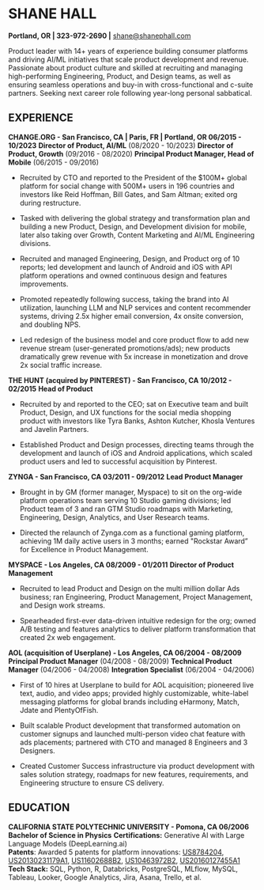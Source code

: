 # SHANE HALL

**Portland, OR | 323-972-2690 |** shane@shanephall.com

Product leader with 14+ years of experience building consumer platforms and driving AI/ML initiatives that scale product development and revenue. Passionate about product culture and skilled at recruiting and managing high-performing Engineering, Product, and Design teams, as well as ensuring seamless operations and buy-in with cross-functional and c-suite partners. Seeking next career role following year-long personal sabbatical. 
## EXPERIENCE

**CHANGE.ORG \- San Francisco, CA |  Paris, FR | Portland, OR 				06/2015 \- 10/2023**
**Director of Product, AI/ML** (08/2020 \- 10/2023)
**Director of Product, Growth** (09/2016 \- 08/2020)
**Principal Product Manager, Head of Mobile** (06/2015 \- 09/2016)

* Recruited by CTO and reported to the President of the $100M+ global platform for social change with 500M+ users in 196 countries and investors like Reid Hoffman, Bill Gates, and Sam Altman; exited org during restructure. 

* Tasked with delivering the global strategy and transformation plan and building a new Product, Design, and Development division for mobile, later also taking over Growth, Content Marketing and AI/ML Engineering divisions. 

* Recruited and managed Engineering, Design, and Product org of 10 reports; led development and launch of Android and iOS with API platform operations and owned continuous design and features improvements. 

* Promoted repeatedly following success, taking the brand into AI utilization, launching LLM and NLP services and content recommender systems, driving 2.5x higher email conversion, 4x onsite conversion, and doubling NPS.

* Led redesign of the business model and core product flow to add new revenue stream (user-generated promotions/ads); new products dramatically grew revenue with 5x increase in monetization and drove 2x social traffic increase. 

**THE HUNT (acquired by PINTEREST) \- San Francisco, CA 					10/2012 \- 02/2015**
**Head of Product**

* Recruited by and reported to the CEO; sat on Executive team and built Product, Design, and UX functions for the social media shopping product with investors like Tyra Banks, Ashton Kutcher, Khosla Ventures and Javelin Partners.

* Established Product and Design processes, directing teams through the development and launch of iOS and Android applications, which scaled product users and led to successful acquisition by Pinterest. 

**ZYNGA \- San Francisco, CA 				                                   				        03/2011 \- 09/2012**
**Lead Product Manager**

* Brought in by GM (former manager, Myspace) to sit on the org-wide platform operations team serving 10 Studio gaming divisions; led Product team of 3 and ran GTM Studio roadmaps with Marketing, Engineering, Design, Analytics, and User Research teams.

* Directed the relaunch of Zynga.com as a functional gaming platform, achieving 1M daily active users in 3 months; earned "Rockstar Award” for Excellence in Product Management.

**MYSPACE \- Los Angeles, CA 								                                          08/2009 \- 01/2011**
**Director of Product Management**

* Recruited to lead Product and Design on the multi million dollar Ads business; ran Engineering, Product Management, Project Management, and Design work streams. 

* Spearheaded first-ever data-driven intuitive redesign for the org; owned A/B testing and features analytics to deliver platform transformation that created 2x web engagement.

**AOL (acquisition of Userplane) \- Los Angeles, CA 			 			        06/2004 \- 08/2009**
**Principal Product Manager** (04/2008 \- 08/2009)
**Technical Product Manager** (04/2006 \- 04/2008)
**Integration Specialist** (06/2004 \- 04/2006)

* First of 10 hires at Userplane to build for AOL acquisition; pioneered live text, audio, and video apps; provided highly customizable, white-label messaging platforms for global brands including eHarmony, Match, Jdate and PlentyOfFish.

* Built scalable Product development that transformed automation on customer signups and launched multi-person video chat feature with ads placements; partnered with CTO and managed 8 Engineers and 3 Designers. 

* Created Customer Success infrastructure via product development with sales solution strategy, roadmaps for new features, requirements, and Engineering structure to ensure CS delivery. 
## EDUCATION 

**CALIFORNIA STATE POLYTECHNIC UNIVERSITY \- Pomona, CA				06/2006**
**Bachelor of Science in Physics** 
**Certifications:** Generative AI with Large Language Models (DeepLearning.ai)  
**Patents**: Awarded 5 patents for platform innovations: [US8784204](https://patents.google.com/patent/US8784204B2/en?oq=US8784204), [US20130231179A1](https://patents.google.com/patent/US20130231179A1/en?oq=US20130231179A1), [US11602688B2](https://patents.google.com/patent/US11602688B2/en?oq=US11602688B2), [US10463972B2](https://patents.google.com/patent/US10463972B2/en?oq=US10463972B2), [US20160127455A1](https://patents.google.com/patent/US20160127455A1/en?oq=US20160127455A1)  
**Tech Stack:** SQL, Python, R, Databricks, PostgreSQL, MLflow, MySQL, Tableau, Looker, Google Analytics, Jira, Asana, Trello, et al.
